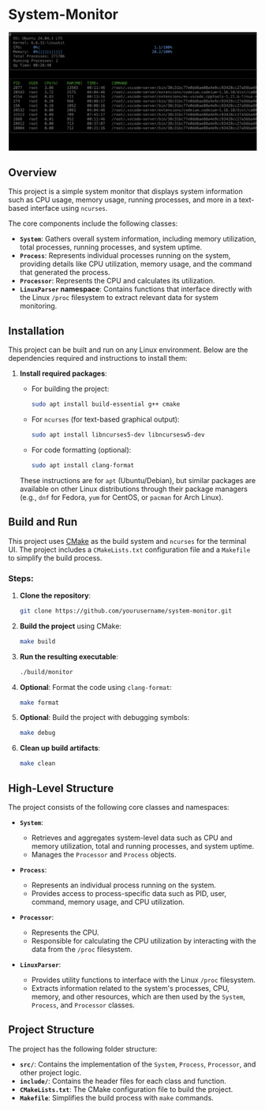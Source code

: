 # System-Monitor

![System Monitor](images/monitor.png)

## Overview

This project is a simple system monitor that displays system information such as CPU usage, memory usage, running processes, and more in a text-based interface using `ncurses`.

The core components include the following classes:
- **`System`**: Gathers overall system information, including memory utilization, total processes, running processes, and system uptime.
- **`Process`**: Represents individual processes running on the system, providing details like CPU utilization, memory usage, and the command that generated the process.
- **`Processor`**: Represents the CPU and calculates its utilization.
- **`LinuxParser` namespace**: Contains functions that interface directly with the Linux `/proc` filesystem to extract relevant data for system monitoring.

## Installation

This project can be built and run on any Linux environment. Below are the dependencies required and instructions to install them:

1. **Install required packages**:
   - For building the project:
     ```bash
     sudo apt install build-essential g++ cmake
     ```
   - For `ncurses` (for text-based graphical output):
     ```bash
     sudo apt install libncurses5-dev libncursesw5-dev
     ```
   - For code formatting (optional):
     ```bash
     sudo apt install clang-format
     ```

   These instructions are for `apt` (Ubuntu/Debian), but similar packages are available on other Linux distributions through their package managers (e.g., `dnf` for Fedora, `yum` for CentOS, or `pacman` for Arch Linux).

## Build and Run

This project uses [CMake](https://cmake.org/) as the build system and `ncurses` for the terminal UI. The project includes a `CMakeLists.txt` configuration file and a `Makefile` to simplify the build process.

### Steps:

1. **Clone the repository**:
   ```bash
   git clone https://github.com/yourusername/system-monitor.git
   ```

2. **Build the project** using CMake:
   ```bash
   make build
   ```

3. **Run the resulting executable**:
   ```bash
   ./build/monitor
   ```

4. **Optional**: Format the code using `clang-format`:
   ```bash
   make format
   ```

5. **Optional**: Build the project with debugging symbols:
   ```bash
   make debug
   ```

6. **Clean up build artifacts**:
   ```bash
   make clean
   ```

## High-Level Structure

The project consists of the following core classes and namespaces:

- **`System`**: 
  - Retrieves and aggregates system-level data such as CPU and memory utilization, total and running processes, and system uptime.
  - Manages the `Processor` and `Process` objects.
  
- **`Process`**: 
  - Represents an individual process running on the system.
  - Provides access to process-specific data such as PID, user, command, memory usage, and CPU utilization.
  
- **`Processor`**: 
  - Represents the CPU.
  - Responsible for calculating the CPU utilization by interacting with the data from the `/proc` filesystem.

- **`LinuxParser`**:
  - Provides utility functions to interface with the Linux `/proc` filesystem.
  - Extracts information related to the system's processes, CPU, memory, and other resources, which are then used by the `System`, `Process`, and `Processor` classes.

## Project Structure

The project has the following folder structure:
- **`src/`**: Contains the implementation of the `System`, `Process`, `Processor`, and other project logic.
- **`include/`**: Contains the header files for each class and function.
- **`CMakeLists.txt`**: The CMake configuration file to build the project.
- **`Makefile`**: Simplifies the build process with `make` commands.
